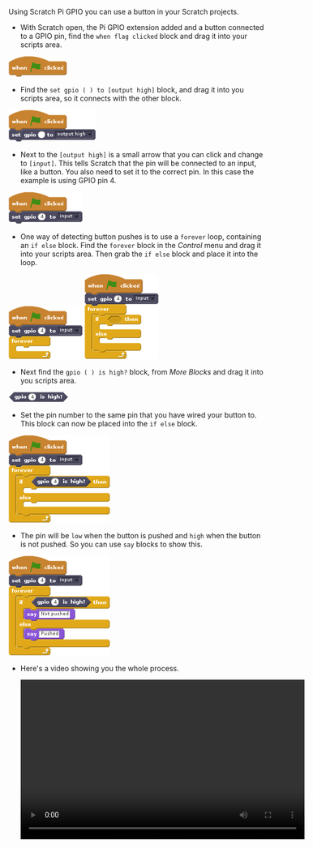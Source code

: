 Using Scratch Pi GPIO you can use a button in your Scratch projects.

- With Scratch open, the Pi GPIO extension added and a button connected to a GPIO pin, find the `when flag clicked` block and drag it into your scripts area.

![flag block](images/flag.png)

- Find the `set gpio ( ) to [output high]` block, and drag it into you scripts area, so it connects with the other block.

![output block](images/output.png)

- Next to the `[output high]` is a small arrow that you can click and change to `[input]`. This tells Scratch that the pin will be connected to an input, like a button. You also need to set it to the correct pin. In this case the example is using GPIO pin 4.

![input block](images/input.png)

- One way of detecting button pushes is to use a `forever` loop, containing an `if else` block. Find the `forever` block in the *Control* menu and drag it into your scripts area. Then grab the `if else` block and place it into the loop.

![forever if](images/forever.png)
![if else block](images/ifelse.png)

- Next find the `gpio ( ) is high?` block, from *More Blocks* and drag it into you scripts area.

![high block](images/high.png)

- Set the pin number to the same pin that you have wired your button to. This block can now be placed into the `if else` block.

![high block connected](images/high-connect.png)

- The pin will be `low` when the button is pushed and `high` when the button is not pushed. So you can use `say` blocks to show this.

![completed script](images/complete.png)

- Here's a video showing you the whole process.

	<video width="560" height="315" controls>
	<source src="https://s3.eu-west-2.amazonaws.com/learning-resources-production/projects/rpi-scratch-button/9cd0dbdf96b7891efc2db6c449e3428f4d32c0c0/en/images/scratch-pi-gpio-button.webm" type="video/webm">
	Try using Firefox or Chrome for WebM support
	</video>

